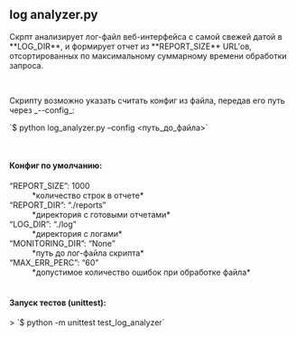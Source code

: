<h2>log analyzer.py</h2>
<p>Скрпт анализирует лог-файл веб-интерфейса с самой свежей датой в **LOG_DIR**, и формирует отчет из **REPORT_SIZE** URL’ов, отсортированных по максимальному суммарному времени обработки запроса.<p>
<br>
<div><p>Скрипту возможно указать считать конфиг из файла, передав его путь через _--config_:</p>  
<p> `$ python log_analyzer.py –config <путь_до_файла>`</p>  

<br>
<h4>Конфиг по умолчанию:</h4>
<dt>“REPORT_SIZE”: 1000</dt> <dd> *количество строк в отчете* </dd><dt>“REPORT_DIR”: “./reports”</dt> <dd> *директория с готовыми отчетами* <dd><dt>“LOG_DIR”: “./log”</dt> <dd> *директория с логами* </dd>
<dt>“MONITORING_DIR”: “None”</dt><dd> *путь до лог-файла скрипта* </dd><dt>“MAX_ERR_PERC”: “60”</dt> <dd> *допустимое количество ошибок при обработке файла*</dd>
<br>
<h4>Запуск тестов (unittest):</h4>
> `$ python -m unittest test_log_analyzer`
